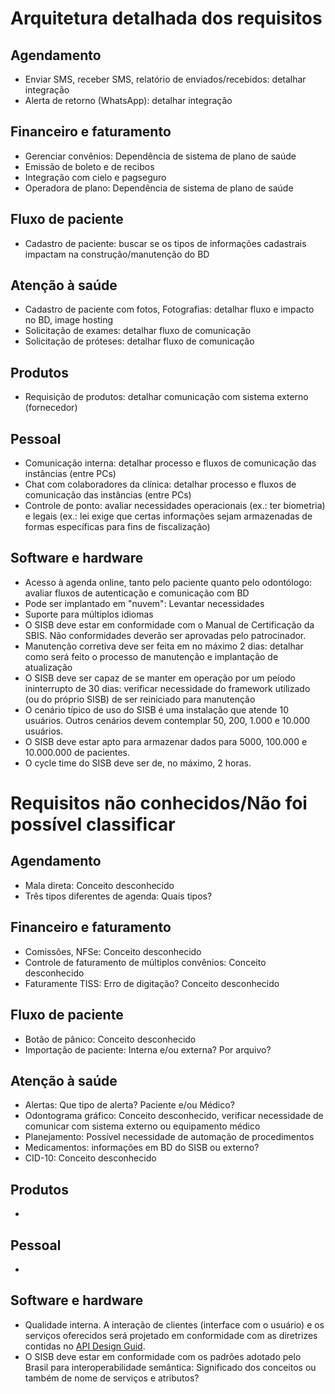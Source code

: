 # Arquitetura detalhada dos requisitos

## Agendamento
- Enviar SMS, receber SMS, relatório de enviados/recebidos: detalhar integração
- Alerta de retorno (WhatsApp): detalhar integração

## Financeiro e faturamento
- Gerenciar convênios: Dependência de sistema de plano de saúde
- Emissão de boleto e de recibos
- Integração com cielo e pagseguro
- Operadora de plano: Dependência de sistema de plano de saúde

## Fluxo de paciente
- Cadastro de paciente: buscar se os tipos de informações cadastrais impactam na construção/manutenção do BD

## Atenção à saúde
- Cadastro de paciente com fotos, Fotografias: detalhar fluxo e impacto no BD, image hosting
- Solicitação de exames: detalhar fluxo de comunicação
- Solicitação de próteses: detalhar fluxo de comunicação

## Produtos
- Requisição de produtos: detalhar comunicação com sistema externo (fornecedor)

## Pessoal
- Comunicação interna: detalhar processo e fluxos de comunicação das instâncias (entre PCs)
- Chat com colaboradores da clínica: detalhar processo e fluxos de comunicação das instâncias (entre PCs)
- Controle de ponto: avaliar necessidades operacionais (ex.: ter biometria) e legais (ex.: lei exige que certas informações sejam armazenadas de formas específicas para fins de fiscalização)

## Software e hardware
- Acesso à agenda online, tanto pelo paciente quanto pelo odontólogo: avaliar fluxos de autenticação e comunicação com BD
- Pode ser implantado em "nuvem": Levantar necessidades
- Suporte para múltiplos idiomas
- O SISB deve estar em conformidade com o Manual de Certificação da SBIS. Não conformidades deverão ser aprovadas pelo patrocinador.
- Manutenção corretiva deve ser feita em no máximo 2 dias: detalhar como será feito o processo de manutenção e implantação de atualização
- O SISB deve ser capaz de se manter em operação por um peíodo ininterrupto de 30 dias: verificar necessidade do framework utilizado (ou do próprio SISB) de ser reiniciado para manutenção
- O cenário típico de uso do SISB é uma instalação que atende 10 usuários. Outros cenários devem contemplar 50, 200, 1.000 e 10.000 usuários.
- O SISB deve estar apto para armazenar dados para 5000, 100.000 e 10.000.000 de pacientes.
- O cycle time do SISB deve ser de, no máximo, 2 horas.

# Requisitos não conhecidos/Não foi possível classificar

## Agendamento
- Mala direta: Conceito desconhecido
- Três tipos diferentes de agenda: Quais tipos?

## Financeiro e faturamento
- Comissões, NFSe: Conceito desconhecido
- Controle de faturamento de múltiplos convênios: Conceito desconhecido
- Faturamente TISS: Erro de digitação? Conceito desconhecido

## Fluxo de paciente
- Botão de pânico: Conceito desconhecido
- Importação de paciente: Interna e/ou externa? Por arquivo?

## Atenção à saúde
- Alertas: Que tipo de alerta? Paciente e/ou Médico?
- Odontograma gráfico: Conceito desconhecido, verificar necessidade de comunicar com sistema externo ou equipamento médico
- Planejamento: Possível necessidade de automação de procedimentos
- Medicamentos: informações em BD do SISB ou externo?
- CID-10: Conceito desconhecido

## Produtos
-

## Pessoal
-

## Software e hardware
- Qualidade interna. A interação de clientes (interface com o usuário) e os serviços oferecidos será projetado em conformidade com as diretrizes contidas no [API Design Guid](https://cloud.google.com/apis/design/).
- O SISB deve estar em conformidade com os padrões adotado pelo Brasil para interoperabilidade semântica: Significado dos conceitos ou também de nome de serviços e atributos?

